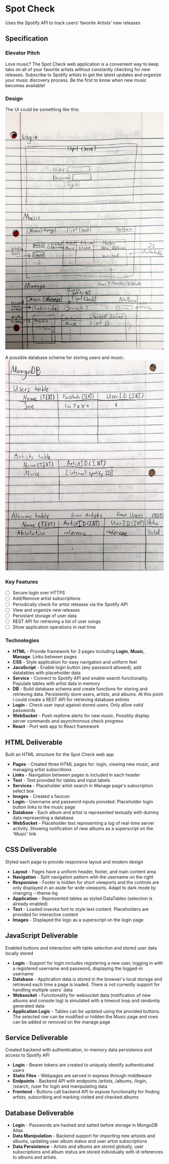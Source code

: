 # Spot Check
Uses the Spotify API to track users' favorite Artists' new releases

## Specification

### Elevator Pitch
Love music? The Spot Check web application is a convenient way to keep
tabs on all of your favorite artists without constantly checking for new releases.
Subscribe to Spotify artists to get the latest updates and organize your music
discovery process. Be the first to know when new music becomes available!

### Design

The UI could be something like this:
![Mockup of the three main webpages](assets/design1.jpg)

A possible database scheme for storing users and music:
![Details for implementing Users, Artists, and Albums tables](assets/design2.jpg)

### Key Features

- [ ] Secure login over HTTPS
- [ ] Add/Remove artist subscriptions
- [ ] Periodically check for artist releases via the Spotify API
- [ ] View and organize new releases
- [ ] Persistant storage of user data
- [ ] REST API for retrieving a list of user songs
- [ ] Show application operations in real time

### Technologies

- **HTML** - Provide framework for 3 pages including **Login**, **Music**, **Manage**. Links between pages
- **CSS** - Style application for easy navigation and uniform feel
- **JavaScript** - Enable login button (any password allowed), add datatables with placeholder data
- **Service** - Connect to Spotify API and enable search functionality. Populate tables with artist data in memory
- **DB** - Build database schema and create functions for storing and retrieving data. Persistently store users, artists, and albums. At this point I could create a REST API for retrieving database entries
- **Login** - Check user input against stored users. Only allow *valid* passwords
- **WebSocket** - Push realtime alerts for new music. Possibly display server commands and asynchronous check progress
- **React** - Port web app to React framework

## HTML Deliverable

Built an HTML structure for the Spot Check web app

- **Pages** - Created three HTML pages for: login, viewing new music, and managing artist subscritions
- **Links** - Navigation between pages is included in each header
- **Text** - Text provided for tables and input labels
- **Services** - Placeholder artist search in Manage page's subscription select box
- **Images** - Created a favicon
- **Login** - Username and password inputs provided. Placeholder login button links to the music page
- **Database** - Each album and artist is represented textually with dummy data representing a database
- **WebSocket** - Placeholder text representing a log of real-time server activity. Showing notification of new albums as a superscript on the 'Music' link

## CSS Deliverable

Styled each page to provide responsive layout and modern design

- **Layout** - Pages have a uniform header, footer, and main content area
- **Navigation** - Split navigation pattern with the username on the right
- **Responsive** - Footer is hidden for short viewports and the controls are only displayed in an aside for wide viewports. Adapt to dark mode by changing --theme-bg
- **Application** - Represented tables as styled DataTables (selection is already enabled)
- **Text** - Loaded iosevka font to style text content. Placeholders are provided for interactive content
- **Images** - Displayed the logo as a superscript on the login page

## JavaScript Deliverable

Enabled buttons and interaction with table selection and stored user data locally stored

- **Login** - Support for login includes registering a new user, logging in with a registered username and password, displaying the logged-in username
- **Database** - Application data is stored in the browser's local storage and retrieved each time a page is loaded. There is not currently support for handling multiple users' data
- **Websocket** - Functionality for websocket data (notification of new albums and console log) is simulated with a timeout loop and randomly generated data
- **Application Logic** - Tables can be updated using the provided buttons. The selected row can be modified or hidden the Music page and rows can be added or removed on the manage page

## Service Deliverable

Created backend with authentication, in-memory data persistence and access to Spotify API

- **Login** - Bearer tokens are created to uniquely identify authenticated users
- **Static Files** - Webpages are served in express through middleware
- **Endpoints** - Backend API with endpoints /artists, /albums, /login, /search, /user for login and manipulating data
- **Frontend** - Buttons call backend API to expose functionality for finding artists, subscribing and marking visited and checked albums


## Database Deliverable

- **Login** - Passwords are hashed and salted before storage in MongoDB Atlas
- **Data Manipulation** - Backend support for importing new artsists and albums, updating user album status and user artist subscriptions
- **Data Persistence** - Artists and albums are stored globally, user subscriptions and album status are stored individually with id references to albums and artists.
